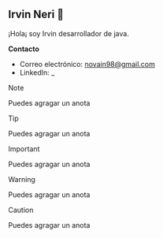 ## Irvin Neri 👋
¡Hola¡ soy Irvin desarrollador de java.

**Contacto**
* Correo electrónico: novain98@gmail.com
* LinkedIn: _

> [!NOTE]
> Puedes agragar un anota


> [!TIP]
> Puedes agragar un anota


> [!IMPORTANT]
> Puedes agragar un anota

> [!WARNING]
> Puedes agragar un anota


> [!CAUTION]
> Puedes agragar un anota
